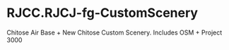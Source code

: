 # RJCC.RJCJ-fg-CustomScenery
Chitose Air Base + New Chitose Custom Scenery. Includes OSM + Project 3000
